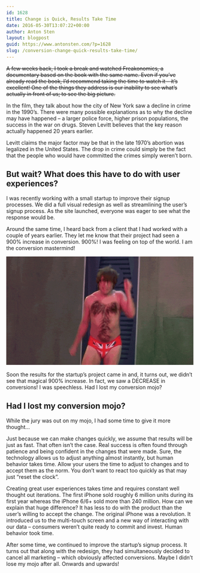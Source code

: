 ```yaml
---
id: 1628
title: Change is Quick, Results Take Time
date: 2016-05-30T13:07:22+00:00
author: Anton Sten
layout: blogpost
guid: https://www.antonsten.com/?p=1628
slug: /conversion-change-quick-results-take-time/
---
```

~~A few weeks back, I took a break and watched Freakonomics, a documentary based on the book with the same name. Even if you’ve already read the book, I’d recommend taking the time to watch it &#8211; it’s excellent! One of the things they address is our inability to see what’s actually in front of us; to see the big picture.~~

In the film, they talk about how the city of New York saw a decline in crime in the 1990’s. There were many possible explanations as to why the decline may have happened &#8211; a larger police force, higher prison populations, the success in the war on drugs. Steven Levitt believes that the key reason actually happened 20 years earlier.


Levitt claims the major factor may be that in the late 1970’s abortion was legalized in the United States. The drop in crime could simply be the fact that the people who would have committed the crimes simply weren’t born.

## But wait? What does this have to do with user experiences?

I was recently working with a small startup to improve their signup processes. We did a full visual redesign as well as streamlining the user’s signup process. As the site launched, everyone was eager to see what the response would be.

Around the same time, I heard back from a client that I had worked with a couple of years earlier. They let me know that their project had seen a 900% increase in conversion. 900%! I was feeling on top of the world. I am the conversion mastermind!

![Austin Powers Mojo!](/images/giphy-austin.gif)

Soon the results for the startup’s project came in and, it turns out, we didn’t see that magical 900% increase. In fact, we saw a DECREASE in conversions! I was speechless. Had I lost my conversion mojo?

## Had I lost my conversion mojo?

While the jury was out on my mojo, I had some time to give it more thought&#8230;

Just because we can make changes quickly, we assume that results will be just as fast. That often isn’t the case. Real success is often found through patience and being confident in the changes that were made. Sure, the technology allows us to adjust anything almost instantly, but human behavior takes time. Allow your users the time to adjust to changes and to accept them as the norm. You don’t want to react too quickly as that may just “reset the clock”.

Creating great user experiences takes time and requires constant well thought out iterations. The first iPhone sold roughly 6 million units during its first year whereas the iPhone 6/6+ sold more than 240 million. How can we explain that huge difference? It has less to do with the product than the user’s willing to accept the change. The original iPhone was a revolution. It introduced us to the multi-touch screen and a new way of interacting with our data &#8211; consumers weren’t quite ready to commit and invest. Human behavior took time.

After some time, we continued to improve the startup’s signup process. It turns out that along with the redesign, they had simultaneously decided to cancel all marketing &#8211; which obviously affected conversions. Maybe I didn’t lose my mojo after all. Onwards and upwards!

